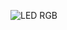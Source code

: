 ![LED RGB](https://github.com/Brandon-SR/Sensores_R2/assets/132231023/77f5b691-ab60-48ee-92eb-1acf66aa008e)
